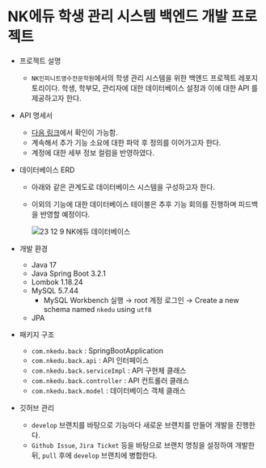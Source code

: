 # NK에듀 학생 관리 시스템 백엔드 개발 프로젝트

- 프로젝트 설명
  - `NK인피니트영수전문학원`에서의 학생 관리 시스템을 위한 백엔드 프로젝트 레포지토리이다. 학생, 학부모, 관리자에 대한 데이터베이스 설정과 이에 대한 API 를 제공하고자 한다.

- API 명세서
  - [다음 링크](https://www.notion.so/00d0bf199c184008a23bd0795b3637dc?v=08a86e2587a6418fb1a48c641bdb8865&pvs=4)에서 확인이 가능함.
  - 계속해서 추가 기능 소요에 대한 파악 후 정의를 이어가고자 한다.
  - 계정에 대한 세부 정보 컬럼을 반영하였다.

- 데이터베이스 ERD
  - 아래와 같은 관계도로 데이터베이스 시스템을 구성하고자 한다.
  - 이외의 기능에 대한 데이터베이스 테이블은 추후 기능 회의를 진행하며 피드백을 반영할 예정이다.

    ![23 12 9 NK에듀 데이터베이스](https://github.com/NKdevelop1/NK_develop_back/assets/55177359/bd3d1ca7-1c9b-4cc5-95b2-02faa4a54bf0)

- 개발 환경
  - Java 17
  - Java Spring Boot 3.2.1
  - Lombok 1.18.24
  - MySQL 5.7.44
    - MySQL Workbench 실행 → root 계정 로그인 → Create a new schema named `nkedu` using `utf8`
  - JPA

- 패키지 구조
  - `com.nkedu.back` : SpringBootApplication
  - `com.nkedu.back.api` : API 인터페이스
  - `com.nkedu.back.serviceImpl` : API 구현체 클래스
  - `com.nkedu.back.controller` : API 컨트롤러 클래스
  - `com.nkedu.back.model` : 데이터베이스 객체 클래스

- 깃허브 관리
  - `develop` 브랜치를 바탕으로 기능마다 새로운 브랜치를 만들어 개발을 진행한다.
  - `Github Issue`, `Jira Ticket` 등을 바탕으로 브랜치 명칭을 설정하여 개발한 뒤, `pull` 후에 `develop` 브랜치에 병합한다.

